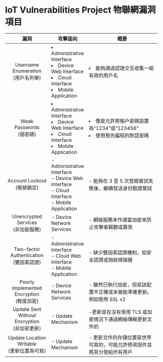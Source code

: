 # IoT Vulnerabilities Project 物聯網漏洞項目
|  漏洞  | 攻擊面向 | 概要 |
| :----: | --------------------- | ---- |
| Username Enumeration<br/>(用戶名列舉) | <li>Administrative Interface</li><li>Device Web Interface</li><li> Cloud Interface</li><li>Mobile Application</li> | <li>能夠通過認證交互收集一組有效的用戶名</li> |
| Weak Passwords<br/>(弱密碼) | <li>Administrative Interface</li><li>Device Web Interface</li><li>Cloud Interface</li><li>Mobile Application</li> | <li>像是允許將帳戶密碼設置為“1234”或“123456”</li><li>使用預先編程的默認密碼</li> |
| Account Lockout<br/>(帳號鎖定) | - Administrative Interface<br/>- Device Web Interface<br/>- Cloud Interface<br/>- Mobile Application | -  能夠在 3 至 5 次登錄嘗試失敗後，繼續發送身份驗證嘗試 |
| Unencrypted Services<br/>(非加密服務) | - Device Network Services | - 網絡服務未作適當加密來防止攻擊者竊聽或篡改 |
| Two-factor Authentication<br/>(雙因素認證) | - Administrative Interface<br/>- Cloud Web Interface<br/>- Mobile Application | - 缺少雙因素認證機制，如安全認證或指紋掃描器 |
| Poorly Implemented Encryption<br/>(輕度加密) | - Device Network Services | - 雖然已執行加密，但是該配置不正確或未被能準確更新。例如使用 SSL v2  |
| Update Sent Without Encryption<br/>(非加密更新) | - Update Mechanism | -更新是在沒有使用 TLS 或加密情況下通過網絡傳輸更新文件的 |
| Update Location Writable<br/>(更新位置為可寫) | - Update Mechanism | - 更新文件的存儲位置是世界可寫的，可能允許修改固件並將其分發給所有用戶 |

<style>
table:nth-of-type(1) {
    display:table;
    width:100%;
}
table:nth-of-type(1) th:nth-of-type(2) {
    width:10%;
}
</style>
